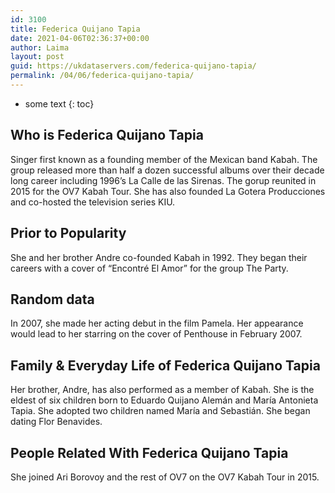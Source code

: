 ```yaml
---
id: 3100
title: Federica Quijano Tapia
date: 2021-04-06T02:36:37+00:00
author: Laima
layout: post
guid: https://ukdataservers.com/federica-quijano-tapia/
permalink: /04/06/federica-quijano-tapia/
---
```


* some text
{: toc}


## Who is Federica Quijano Tapia
                  
                  
                  
Singer first known as a founding member of the Mexican band Kabah. The group released more than half a dozen successful albums over their decade long career including 1996&#8217;s La Calle de las Sirenas. The gorup reunited in 2015 for the OV7 Kabah Tour. She has also founded La Gotera Producciones and co-hosted the television series KIU. 
                  
              
            
              
            
                
                
                
## Prior to Popularity
                  
                  
                  
She and her brother Andre co-founded Kabah in 1992. They began their careers with a cover of &#8220;Encontré El Amor&#8221; for the group The Party. 
                  
              
            
              
            
                
                
                
## Random data
                  
                  
                  
In 2007, she made her acting debut in the film Pamela. Her appearance would lead to her starring on the cover of Penthouse in February 2007. 
                  
              
            
              
            
                
                
                
## Family & Everyday Life of Federica Quijano Tapia
                  
                  
                  
Her brother, Andre, has also performed as a member of Kabah. She is the eldest of six children born to Eduardo Quijano Alemán and María Antonieta Tapia. She adopted two children named María and Sebastián. She began dating Flor Benavides. 
                  
              
            
              
            
                
                
                
## People Related With Federica Quijano Tapia
                  
                  
                  
She joined Ari Borovoy and the rest of OV7 on the OV7 Kabah Tour in 2015. 
                  
              
            
              
            
                
              
            
              
              
            
            
              
            
          
          
          